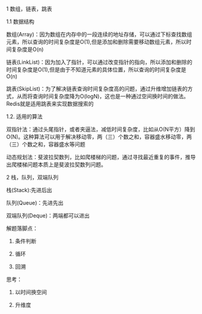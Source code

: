 1  数组，链表，跳表

1.1 数据结构

数组(Array)：因为数组在内存中的一段连续的地址存储，可以通过下标查找数组元素，所以查询的时间复杂度是O(1),但是添加和删除需要移动数组元素，所以时间复杂度是O(n) 

链表(LinkList)：因为加入了指针，可以通过改变指针的指向，所以添加和删除的时间复杂度是O(1),但是由于不知道元素的具体位置，所以查询的时间复杂度是O(n) 

跳表(SkipList)：为了解决链表查询时间复杂度高的问题，通过升维增加链表的方式，从而将查询时间复杂度降为O(logN)，这也是一种通过空间换时间的做法。Redis就是适用跳表来实现数据搜索的

1.2. 适用的算法 

双指针法：通过头尾指针，或者夹逼法，减低时间复杂度，比如从O(N平方）降到O(N)。这种算法可以用于解决移动零，两（三）个数之和，容器盛水移动零，两（三）个数之和，容器盛水等问题

动态规划法：斐波拉契数列，比如爬楼梯的问题，通过寻找最近重复的事件，推导出爬楼梯问题本质上是斐波拉契数列问题。

2 栈，队列，双端队列

栈(Stack):先进后出

队列(Queue)：先进先出

双端队列(Deque)：两端都可以进出


解题落脚点：

1. 条件判断

2. 循环

3. 回溯

思考：

1. 以时间换空间

2. 升维度

